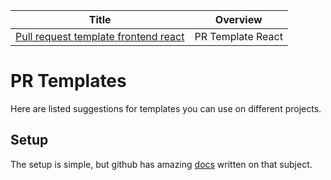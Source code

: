 <!-- prettier-ignore-start -->
<!-- start_toc -->
| Title | Overview |
|---|---|
| [Pull request template frontend react](/playbooks/pull-request-templates/pull-request-frontend-react.md#readme) | PR Template React |
<!-- end_toc -->
<!-- prettier-ignore-end -->

# PR Templates

Here are listed suggestions for templates you can use on different projects.

## Setup

The setup is simple, but github has amazing
[docs](https://help.github.com/en/github/building-a-strong-community/creating-a-pull-request-template-for-your-repository)
written on that subject.

